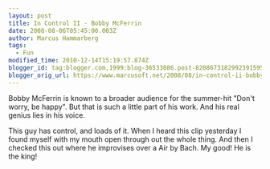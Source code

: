 ```yaml
---
layout: post
title: In Control II - Bobby McFerrin
date: 2008-08-06T05:45:00.003Z
author: Marcus Hammarberg
tags:
  - Fun
modified_time: 2010-12-14T15:19:57.874Z
blogger_id: tag:blogger.com,1999:blog-36533086.post-8208673182992391595
blogger_orig_url: https://www.marcusoft.net/2008/08/in-control-ii-bobby-mcferrin.html
---
```


Bobby McFerrin is known to a broader audience for the summer-hit "Don't worry, be happy". But that is such a little part of his work. And his real genius lies in his voice.

This guy has control, and loads of it. When I heard this clip yesterday I found myself with my mouth open through out the whole thing. And then I checked this out where he improvises over a Air by Bach. My good! He is the king!
